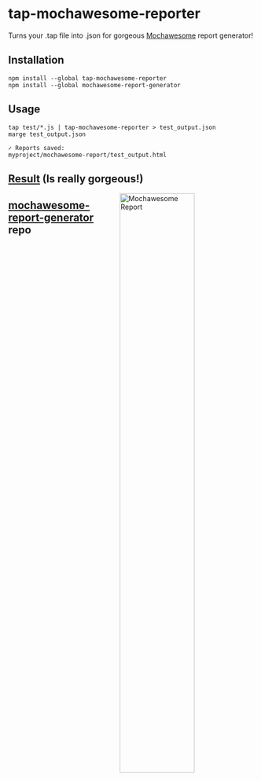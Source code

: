 # tap-mochawesome-reporter


Turns your .tap file into .json for gorgeous [Mochawesome](https://github.com/adamgruber/mochawesome) report generator!

## Installation

    npm install --global tap-mochawesome-reporter
    npm install --global mochawesome-report-generator

## Usage


    tap test/*.js | tap-mochawesome-reporter > test_output.json
    marge test_output.json

    ✓ Reports saved:
    myproject/mochawesome-report/test_output.html


## [Result](https://github.com/adamgruber/mochawesome-report-generator/blob/master/docs/marge-report-1.0.1.png) (Is really gorgeous!)
<img align="right" src="https://github.com/adamgruber/mochawesome-report-generator/blob/master/docs/marge-report-1.0.1.png?raw=true" alt="Mochawesome Report" width="55%" />

## [mochawesome-report-generator](https://github.com/adamgruber/mochawesome-report-generator) repo
